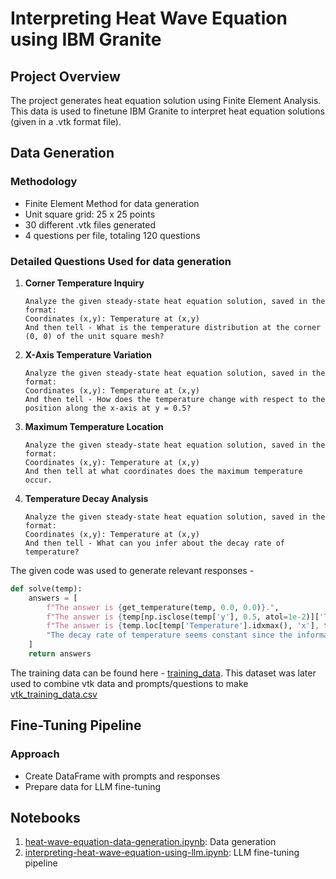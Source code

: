 
# Interpreting Heat Wave Equation using IBM Granite

## Project Overview
The project generates heat equation solution using Finite Element Analysis. This data is used to finetune IBM Granite to interpret heat equation solutions (given in a .vtk format file). 
## Data Generation

### Methodology
- Finite Element Method for data generation
- Unit square grid: 25 x 25 points
- 30 different .vtk files generated
- 4 questions per file, totaling 120 questions

### Detailed Questions Used for data generation
1. **Corner Temperature Inquiry**
   ```
   Analyze the given steady-state heat equation solution, saved in the format:
   Coordinates (x,y): Temperature at (x,y)
   And then tell - What is the temperature distribution at the corner (0, 0) of the unit square mesh?
   ```

2. **X-Axis Temperature Variation**
   ```
   Analyze the given steady-state heat equation solution, saved in the format:
   Coordinates (x,y): Temperature at (x,y)
   And then tell - How does the temperature change with respect to the position along the x-axis at y = 0.5?
   ```

3. **Maximum Temperature Location**
   ```
   Analyze the given steady-state heat equation solution, saved in the format:
   Coordinates (x,y): Temperature at (x,y)
   And then tell at what coordinates does the maximum temperature occur.
   ```

4. **Temperature Decay Analysis**
   ```
   Analyze the given steady-state heat equation solution, saved in the format:
   Coordinates (x,y): Temperature at (x,y)
   And then tell - What can you infer about the decay rate of temperature?
   ```


The given code was used to generate relevant responses - 
```python
def solve(temp):
    answers = [
        f"The answer is {get_temperature(temp, 0.0, 0.0)}.",
        f"The answer is {temp[np.isclose(temp['y'], 0.5, atol=1e-2)]['Temperature'].mean()}.",
        f"The answer is {temp.loc[temp['Temperature'].idxmax(), 'x'], temp.loc[temp['Temperature'].idxmax(), 'y']}.",
        "The decay rate of temperature seems constant since the information about time is not given."
    ]
    return answers
```

The training data can be found here - [training_data](training_data). 
This dataset was later used to combine vtk data and prompts/questions to make [vtk_training_data.csv](vtk_training_data.csv)

## Fine-Tuning Pipeline

### Approach
- Create DataFrame with prompts and responses
- Prepare data for LLM fine-tuning

## Notebooks
1. [heat-wave-equation-data-generation.ipynb](heat-wave-equation-data-generation.ipynb): Data generation
2. [interpreting-heat-wave-equation-using-llm.ipynb](interpreting-heat-wave-equation-using-llm.ipynb): LLM fine-tuning pipeline

